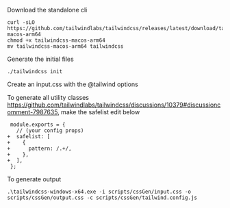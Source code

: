 Download the standalone cli

```
curl -sLO https://github.com/tailwindlabs/tailwindcss/releases/latest/download/tailwindcss-macos-arm64
chmod +x tailwindcss-macos-arm64
mv tailwindcss-macos-arm64 tailwindcss
```

Generate the initial files

```
./tailwindcss init
```

Create an input.css with the @tailwind options

To generate all utility classes https://github.com/tailwindlabs/tailwindcss/discussions/10379#discussioncomment-7987635,
make the safelist edit below

```
 module.exports = {
   // (your config props)
+  safelist: [
+    {
+      pattern: /.+/,
+    },
+  ],
 };
```

To generate output

```
.\tailwindcss-windows-x64.exe -i scripts/cssGen/input.css -o scripts/cssGen/output.css -c scripts/cssGen/tailwind.config.js
```
